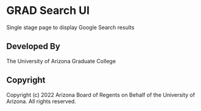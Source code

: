 # GRAD Search UI

Single stage page to display Google Search results

## Developed By

The University of Arizona Graduate College

## Copyright

Copyright (c) 2022 Arizona Board of Regents on Behalf of the University of Arizona.
All rights reserved.
